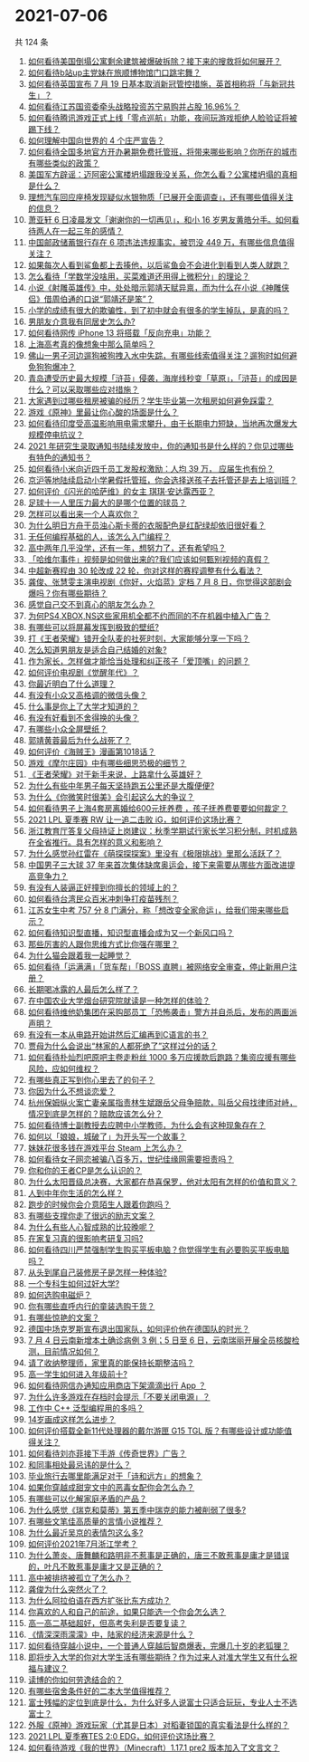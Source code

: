 # 2021-07-06

共 124 条

<!-- BEGIN -->
<!-- 最后更新时间 Tue Jul 06 2021 13:01:32 GMT+0800 (China Standard Time) -->

1. [如何看待美国倒塌公寓剩余建筑被爆破拆除？接下来的搜救将如何展开？](https://www.zhihu.com/question/470179252)
2. [如何看待b站up主党妹在旅顺博物馆门口跳宅舞？](https://www.zhihu.com/question/469738970)
3. [如何看待英国宣布 7 月 19
   日基本取消新冠管控措施，英首相称将「与新冠共生」？](https://www.zhihu.com/question/470344047)
4. [如何看待江苏国资委牵头战略投资苏宁易购并占股 16.96%？](https://www.zhihu.com/question/470291430)
5. [如何看待腾讯游戏正式上线「零点巡航」功能，夜间玩游戏拒绝人脸验证将被踢下线？](https://www.zhihu.com/question/470166057)
6. [如何理解中国向世界的 4 个庄严宣告？](https://www.zhihu.com/question/469269512)
7. [如何看待全国多地官方开办暑期免费托管班，将带来哪些影响？你所在的城市有哪些类似的政策？](https://www.zhihu.com/question/469495664)
8. [美国军方辟谣：迈阿密公寓楼坍塌跟我没关系，你怎么看？公寓楼坍塌的真相是什么？](https://www.zhihu.com/question/469479306)
9. [理想汽车回应座椅发现疑似水银物质「已展开全面调查」，还有哪些值得关注的信息？](https://www.zhihu.com/question/470160887)
10. [萧亚轩 6 日凌晨发文「谢谢你的一切再见」，和小 16
    岁男友黄皓分手。如何看待两人在一起三年的感情？](https://www.zhihu.com/question/470346487)
11. [中国邮政储蓄银行存在 6 项违法违规事实，被罚没 449
    万，有哪些信息值得关注？](https://www.zhihu.com/question/470180715)
12. [如果每次人看到鲨鱼都上去揍他，以后鲨鱼会不会进化到看到人类人就跑？](https://www.zhihu.com/question/469388304)
13. [怎么看待「学数学没啥用，买菜难道还用得上微积分」的理论？](https://www.zhihu.com/question/330028623)
14. [小说《射雕英雄传》中，处处暗示郭靖天赋异禀，而为什么在小说《神雕侠侣》借周伯通的口说“郭靖还是笨”？](https://www.zhihu.com/question/469671460)
15. [小学的成绩有很大的欺骗性，到了初中就会有很多的学生掉队，是真的吗？](https://www.zhihu.com/question/433616847)
16. [男朋友介意我有同居史怎么办?](https://www.zhihu.com/question/465458023)
17. [如何看待网传 iPhone 13 将搭载「反向充电」功能？](https://www.zhihu.com/question/470137767)
18. [上海高考真的像想象中那么简单吗？](https://www.zhihu.com/question/461132796)
19. [佛山一男子河边遛狗被狗拽入水中失踪，有哪些线索值得关注？遛狗时如何避免狗狗爆冲？](https://www.zhihu.com/question/470186017)
20. [青岛遭受历史最大规模「浒苔」侵袭，海岸线秒变「草原」，「浒苔」的成因是什么？可以采取哪些应对措施？](https://www.zhihu.com/question/468731794)
21. [大家遇到过哪些租房被骗的经历？学生毕业第一次租房如何避免踩雷？](https://www.zhihu.com/question/469950659)
22. [游戏《原神》里最让你心酸的场面是什么？](https://www.zhihu.com/question/462389144)
23. [如何看待印度受高温影响用电需求攀升，由于长期电力短缺，当地再次爆发大规模停电抗议？](https://www.zhihu.com/question/469940844)
24. [2021
    年研究生录取通知书陆续发放中，你的通知书是什么样的？你见过哪些有特色的通知书？](https://www.zhihu.com/question/463758340)
25. [如何看待小米向近四千员工发股权激励：人均 39 万，
    应届生也有份？](https://www.zhihu.com/question/469594067)
26. [京沪等地陆续启动小学暑假托管班，你会选择送孩子去托管还是去上培训班？](https://www.zhihu.com/question/469536387)
27. [如何评价《闪光的哈萨维》的女主 琪琪·安达露西亚？](https://www.zhihu.com/question/465097576)
28. [足球十一人里压力最大的是哪个位置的球员？](https://www.zhihu.com/question/468833811)
29. [怎样可以看出来一个人喜欢你？](https://www.zhihu.com/question/466221460)
30. [为什么明日方舟干员浊心斯卡蒂的衣服配色是红配绿却依旧很好看？](https://www.zhihu.com/question/466888303)
31. [无任何编程基础的人，该怎么入门编程？](https://www.zhihu.com/question/28611887)
32. [高中两年几乎没学，还有一年，想努力了，还有希望吗？](https://www.zhihu.com/question/462084525)
33. [「哈维尔事件」视频是如何做出来的?我们应该如何甄别视频的真假？](https://www.zhihu.com/question/469908344)
34. [中超新赛程由 30 轮改成 22
    轮，你对这样的赛程调整有什么看法？](https://www.zhihu.com/question/470208516)
35. [龚俊、张慧雯主演电视剧《你好，火焰蓝》定档 7 月 8
    日，你觉得这部剧会爆吗？你有哪些期待？](https://www.zhihu.com/question/470159833)
36. [感觉自己交不到真心的朋友怎么办？](https://www.zhihu.com/question/317167508)
37. [为何PS4,XBOX,NS这些家用机全都不约而同的不在机器中植入广告？](https://www.zhihu.com/question/469705352)
38. [有哪些可以将屏幕发挥到极致的壁纸?](https://www.zhihu.com/question/325648700)
39. [打《王者荣耀》错开全队麦的社死时刻，大家能够分享一下吗？](https://www.zhihu.com/question/467240578)
40. [怎么知道男朋友是适合自己结婚的对象?](https://www.zhihu.com/question/449911702)
41. [作为家长，怎样做才能恰当处理和纠正孩子「爱顶嘴」的问题？](https://www.zhihu.com/question/461406485)
42. [如何评价电视剧《觉醒年代》？](https://www.zhihu.com/question/392105758)
43. [你最近明白了什么道理？](https://www.zhihu.com/question/431861103)
44. [有没有小众又高格调的微信头像？](https://www.zhihu.com/question/412524633)
45. [什么事是你上了大学才知道的？](https://www.zhihu.com/question/406491354)
46. [有没有好看到不舍得换的头像？](https://www.zhihu.com/question/368799434)
47. [有哪些小众全屏壁纸？](https://www.zhihu.com/question/440343163)
48. [郭靖黄蓉最后为什么战死了？](https://www.zhihu.com/question/468610755)
49. [如何评价《海贼王》漫画第1018话？](https://www.zhihu.com/question/469303273)
50. [游戏《摩尔庄园》中有哪些细思恐极的细节？](https://www.zhihu.com/question/334609345)
51. [《王者荣耀》对于新手来说，上路拿什么英雄好？](https://www.zhihu.com/question/461187822)
52. [为什么有些中年男子每天坚持跑五公里还是大腹便便?](https://www.zhihu.com/question/457131875)
53. [为什么《你微笑时很美》会引起这么大的争议？](https://www.zhihu.com/question/467798509)
54. [如何看待男子上海4套房离婚给600元抚养费
    ，孩子抚养费要要如何裁定？](https://www.zhihu.com/question/470202472)
55. [2021 LPL 夏季赛 RW 让一追二击败
    iG，如何评价这场比赛？](https://www.zhihu.com/question/470215654)
56. [浙江教育厅答复父母持证上岗建议：秋季学期试行家长学习积分制，时机成熟在全省推行。具有怎样的意义和影响？](https://www.zhihu.com/question/470144683)
57. [为什么感觉孙红雷在《萌探探探案》里没有《极限挑战》里那么活跃了？](https://www.zhihu.com/question/467421033)
58. [中国男子三大球 37
    年来首次集体缺席奥运会，接下来需要从哪些方面改进提高竞争力？](https://www.zhihu.com/question/469581004)
59. [有没有人装逼正好撞到你擅长的领域上的？](https://www.zhihu.com/question/338688699)
60. [如何看待台湾民众百米冲刺争打疫苗残剂？](https://www.zhihu.com/question/469960214)
61. [江苏女生中考 757 分 8
    门满分，称「想改变全家命运」，给我们带来哪些启示？](https://www.zhihu.com/question/470149393)
62. [如何看待知识型直播，知识型直播会成为又一个新风口吗？](https://www.zhihu.com/question/470192255)
63. [那些厉害的人跟你思维方式比你强在哪里？](https://www.zhihu.com/question/444370761)
64. [为什么猫会跟着我一起睡觉？](https://www.zhihu.com/question/460735158)
65. [如何看待「运满满」「货车帮」「BOSS
    直聘」被网络安全审查，停止新用户注册？](https://www.zhihu.com/question/470104949)
66. [长期喝冰露的人最后怎么样了？](https://www.zhihu.com/question/324463577)
67. [在中国农业大学烟台研究院就读是一种怎样的体验？](https://www.zhihu.com/question/395900199)
68. [如何看待维他奶集团在采购部员工「恐怖袭击」警方并自杀后，发布的两面派声明？](https://www.zhihu.com/question/469732478)
69. [有没有一本从电路开始讲然后汇编再到C语言的书？](https://www.zhihu.com/question/469693594)
70. [贾母为什么会说出“林家的人都死绝了”这样过分的话？](https://www.zhihu.com/question/468517059)
71. [如何看待朴灿烈吧原吧主卷走粉丝 1000
    多万应援款后跑路？集资应援有哪些风险，应如何维权？](https://www.zhihu.com/question/469617778)
72. [有哪些真正写到你心里去了的句子？](https://www.zhihu.com/question/281637180)
73. [你因为什么不想谈恋爱？](https://www.zhihu.com/question/467291312)
74. [杭州保姆纵火案亡妻亲属指责林生斌跟岳父母争赔款，叫岳父母找律师对峙，情况到底是怎样的？赔款应该怎么分？](https://www.zhihu.com/question/469306984)
75. [如何看待博士副教授去应聘中小学教师，为什么会有这种现象存在？](https://www.zhihu.com/question/469006927)
76. [如何以「娘娘，城破了」为开头写一个故事？](https://www.zhihu.com/question/455531791)
77. [妹妹花很多钱在游戏平台 Steam 上怎么办？](https://www.zhihu.com/question/467965628)
78. [如何看待女子网恋被骗八百多万，世纪佳缘网需要担责吗？](https://www.zhihu.com/question/470130941)
79. [你和你的王者CP是怎么认识的？](https://www.zhihu.com/question/465183546)
80. [为什么太阳晋级总决赛，大家都在恭喜保罗，他对太阳有怎样的价值和意义？](https://www.zhihu.com/question/469265691)
81. [人到中年你生活的怎么样？](https://www.zhihu.com/question/469317566)
82. [跑步的时候你会介意陌生人跟着你跑吗？](https://www.zhihu.com/question/466187680)
83. [有哪些支撑你走了很远的励志文案？](https://www.zhihu.com/question/460253646)
84. [为什么有些人心智成熟的比较晚呢？](https://www.zhihu.com/question/283077831)
85. [在家复习真的很影响考研复习吗?](https://www.zhihu.com/question/465680815)
86. [如何看待四川严禁强制学生购买平板电脑？你觉得学生有必要购买平板电脑吗？](https://www.zhihu.com/question/469907647)
87. [从头到尾自己装修房子是怎样一种体验?](https://www.zhihu.com/question/31038596)
88. [一个专科生如何过好大学?](https://www.zhihu.com/question/465577553)
89. [如何选购电磁炉？](https://www.zhihu.com/question/19731617)
90. [你有哪些直呼内行的童装选购干货？](https://www.zhihu.com/question/426278534)
91. [有哪些惊艳的文案？](https://www.zhihu.com/question/459587637)
92. [德国中场克罗斯宣布退出国家队，如何评价他在德国队的时光？](https://www.zhihu.com/question/469599762)
93. [7 月 4 日云南新增本土确诊病例 3 例；5 日至 6
    日，云南瑞丽开展全员核酸检测，目前情况如何？](https://www.zhihu.com/question/470089816)
94. [请了收纳整理师，家里真的能保持长期整洁吗？](https://www.zhihu.com/question/446527016)
95. [高一学生如何进入年级前十?](https://www.zhihu.com/question/426078063)
96. [如何看待网信办通知应用商店下架滴滴出行 App ？](https://www.zhihu.com/question/470015739)
97. [为什么许多游戏在存档时会提示「不要关闭电源」？](https://www.zhihu.com/question/469514688)
98. [工作中 C++ 泛型编程用的多吗？](https://www.zhihu.com/question/22994182)
99. [14岁画成这样怎么进步？](https://www.zhihu.com/question/469372036)
100. [如何评价搭载全新11代处理器的戴尔游匣 G15 TGL
     版？有哪些设计或功能值得关注？](https://www.zhihu.com/question/466820785)
101. [如何看待刘亦菲接下手游《传奇世界》广告？](https://www.zhihu.com/question/469422532)
102. [和同事相处最忌讳的是什么？](https://www.zhihu.com/question/294492493)
103. [毕业旅行去哪里能满足对于「诗和远方」的想象？](https://www.zhihu.com/question/461563310)
104. [如果你穿越成甜宠文中的恶毒女配你会怎么办？](https://www.zhihu.com/question/367845869)
105. [有哪些可以化解家庭矛盾的产品？](https://www.zhihu.com/question/463153615)
106. [为什么感觉《瑞克和莫蒂》第五季中瑞克的能力被削弱了很多?](https://www.zhihu.com/question/466419064)
107. [有哪些文笔佳高质量的言情小说推荐？](https://www.zhihu.com/question/35334758)
108. [为什么最近吴京的表情包这么多?](https://www.zhihu.com/question/459051105)
109. [如何评价2021年7月浙江学考？](https://www.zhihu.com/question/438511758)
110. [为什么萧炎、唐舞麟和路明非不惹事是正确的，唐三不敢惹事是庸才是错误的，叶凡不敢惹事是庸才又是正确的？](https://www.zhihu.com/question/469255466)
111. [高中被排挤被孤立了怎么办？](https://www.zhihu.com/question/466031743)
112. [龚俊为什么突然火了？](https://www.zhihu.com/question/469659869)
113. [为什么阿拉伯语在西方扩张比东方成功？](https://www.zhihu.com/question/464466767)
114. [你喜欢的人和自己的前途，如果只能选一个你会怎么选？](https://www.zhihu.com/question/469180114)
115. [高一高二基础超好，但高考失利是否要复读？](https://www.zhihu.com/question/467953916)
116. [《情深深雨濛濛》中，陆家的经济来源是什么？](https://www.zhihu.com/question/54479741)
117. [如何看待穿越小说中，一个普通人穿越后智商爆表，完爆几十岁的老狐狸？](https://www.zhihu.com/question/376857581)
118. [即将步入大学的你对大学生活有哪些期待？作为过来人对准大学生又有什么祝福与建议？](https://www.zhihu.com/question/469460738)
119. [读博的你如何劳逸结合的？](https://www.zhihu.com/question/460861080)
120. [有哪些宿舍条件好的二本大学值得推荐？](https://www.zhihu.com/question/405920733)
121. [富士残幅的定位到底是什么，为什么好多人说富士只适合玩玩，专业人士不选富士？](https://www.zhihu.com/question/470044599)
122. [外服《原神》游戏玩家（尤其是日本）对稻妻锁国的真实看法是什么样的？](https://www.zhihu.com/question/469647926)
123. [2021 LPL 夏季赛TES 2:0
     EDG，如何评价这场比赛？](https://www.zhihu.com/question/469986525)
124. [如何看待游戏《我的世界》（Minecraft）1.17.1 pre2
     版本加入了文言文？](https://www.zhihu.com/question/469226186)

<!-- END -->
